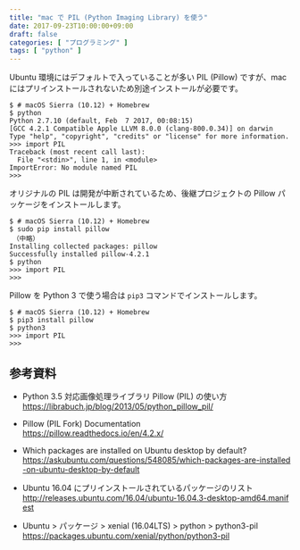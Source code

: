 ```yaml
---
title: "mac で PIL (Python Imaging Library) を使う"
date: 2017-09-23T10:00:00+09:00
draft: false
categories: [ "プログラミング" ]
tags: [ "python" ]
---
```


Ubuntu 環境にはデフォルトで入っていることが多い PIL (Pillow) ですが、mac にはプリインストールされないため別途インストールが必要です。

```shell
$ # macOS Sierra (10.12) + Homebrew
$ python
Python 2.7.10 (default, Feb  7 2017, 00:08:15)
[GCC 4.2.1 Compatible Apple LLVM 8.0.0 (clang-800.0.34)] on darwin
Type "help", "copyright", "credits" or "license" for more information.
>>> import PIL
Traceback (most recent call last):
  File "<stdin>", line 1, in <module>
ImportError: No module named PIL
>>>
```

オリジナルの PIL は開発が中断されているため、後継プロジェクトの Pillow パッケージをインストールします。

```shell
$ # macOS Sierra (10.12) + Homebrew
$ sudo pip install pillow
　（中略）
Installing collected packages: pillow
Successfully installed pillow-4.2.1
$ python
>>> import PIL
>>>
```

Pillow を Python 3 で使う場合は ```pip3``` コマンドでインストールします。

```shell
$ # macOS Sierra (10.12) + Homebrew
$ pip3 install pillow
$ python3
>>> import PIL
>>>
```

## 参考資料
- Python 3.5 対応画像処理ライブラリ Pillow (PIL) の使い方<br />
  <span style="word-break: break-all;">
  https://librabuch.jp/blog/2013/05/python_pillow_pil/
  </span>

- Pillow (PIL Fork) Documentation<br />
  <span style="word-break: break-all;">
  https://pillow.readthedocs.io/en/4.2.x/
  </span>

- Which packages are installed on Ubuntu desktop by default?<br />
  <span style="word-break: break-all;">
  https://askubuntu.com/questions/548085/which-packages-are-installed-on-ubuntu-desktop-by-default
  </span>

- Ubuntu 16.04 にプリインストールされているパッケージのリスト<br />
  <span style="word-break: break-all;">
  http://releases.ubuntu.com/16.04/ubuntu-16.04.3-desktop-amd64.manifest
  </span>

- Ubuntu > パッケージ > xenial (16.04LTS) > python > python3-pil<br />
  <span style="word-break: break-all;">
  https://packages.ubuntu.com/xenial/python/python3-pil
  </span>
